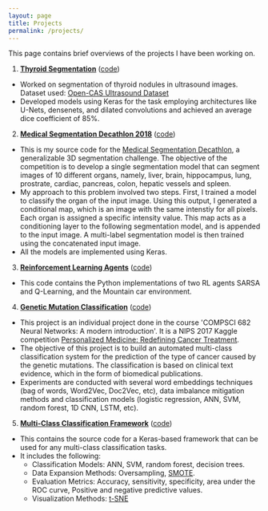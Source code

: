 ```yaml
---
layout: page
title: Projects
permalink: /projects/
---
```


This page contains brief overviews of the projects I have been working on.

1. [**Thyroid Segmentation**](https://suryatejadev.github.io/thyroid_segmentation/) ([code](https://github.com/suryatejadev/thyroid_segmentation))  
- Worked on segmentation of thyroid nodules in ultrasound images. Dataset used: [Open-CAS Ultrasound Dataset](http://opencas.webarchiv.kit.edu/?q=node/29)
- Developed models using Keras for the task employing architectures like U-Nets, densenets, and dilated convolutions and achieved an average dice coefficient of 85%.

2. [**Medical Segmentation Decathlon 2018**](https://github.com/suryatejadev/medseg_decathlon) ([code](https://suryatejadev.github.io/medseg_decathlon/))  
- This is my source code for the [Medical Segmentation Decathlon](http://medicaldecathlon.com/), a generalizable 3D segmentation challenge. The objective of the competition is to develop a single segmentation model that can segment images of 10 different organs, namely, liver, brain, hippocampus, lung, prostrate, cardiac, pancreas, colon, hepatic vessels and spleen.
- My approach to this problem involved two steps. First, I trained a model to classify the organ of the input image. Using this output, I generated a conditional map, which is an image with the same intenstiy for all pixels. Each organ is assigned a specific intensity value. This map acts as a conditioning layer to the following segmentation model, and is appended to the input image. A multi-label segmentation model is then trained using the concatenated input image. 
- All the models are implemented using Keras.  

3. [**Reinforcement Learning Agents**](https://github.com/suryatejadev/RL_agents) ([code](https://suryatejadev.github.io/RL_agents/))  
- This code contains the Python implementations of two RL agents SARSA and Q-Learning, and the Mountain car environment.    

4. [**Genetic Mutation Classification**](https://github.com/suryatejadev/classification_geneticMutation) ([code](https://suryatejadev.github.io/classification_geneticMutation/))  
- This project is an individual project done in the course 'COMPSCI 682 Neural Networks: A modern introduction'. It is a NIPS 2017 Kaggle competition [Personalized Medicine: Redefining Cancer Treatment](https://www.kaggle.com/c/msk-redefining-cancer-treatment).
- The objective of this project is to build an automated multi-class classification system for the prediction of the type of cancer caused by the genetic mutations. The classification is based on clinical text evidence, which in the form of biomedical publications. 
- Experiments are conducted with several word embeddings techniques (bag of words, Word2Vec, Doc2Vec, etc), data imbalance mitigation methods and classification models (logistic regression, ANN, SVM, random forest, 1D CNN, LSTM, etc).   

5. [**Multi-Class Classification Framework**](https://github.com/suryatejadev/framework_classification) ([code](https://suryatejadev.github.io/framework_classification//))  
* This contains the source code for a Keras-based framework that can be used for any multi-class classification tasks. 
* It includes the following: 
	* Classification Models: ANN, SVM, random forest, decision trees. 
	* Data Expansion Methods: Oversampling, [SMOTE](https://arxiv.org/abs/1106.1813).
	* Evaluation Metrics: Accuracy, sensitivity, specificity, area under the ROC curve, Positive and negative predictive values.  
	* Visualization Methods: [t-SNE](https://en.wikipedia.org/wiki/T-distributed_stochastic_neighbor_embedding)  


